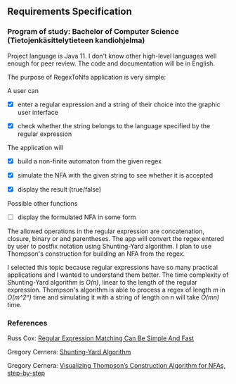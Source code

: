 ## Requirements Specification ##

### Program of study: Bachelor of Computer Science (Tietojenkäsittelytieteen kandiohjelma) ###

Project language is Java 11. I don't know other high-level languages well enough for peer review. The code
and documentation will be in English.

The purpose of RegexToNfa application is very simple:

A user can

- [x] enter a regular expression and a string of their choice into the graphic user interface

- [x] check whether the string belongs to the language specified by the regular expression

The application will
- [x] build a non-finite automaton from the given regex

- [x] simulate the NFA with the given string to see whether it is accepted

- [x] display the result (true/false) 

Possible other functions

- [ ] display the formulated NFA in some form

The allowed operations in the regular expression are concatenation, closure, binary or and parentheses. The app will convert the regex entered by user
to postfix notation using Shunting-Yard algorithm. I plan to use  Thompson's construction for building an NFA from the regex.

I selected this topic because regular expressions have so many practical applications and I wanted to understand them better. 
The time complexity of Shunting-Yard algorithm is *O(n)*, linear to the length of the regular expression. Thompson's algorithm is able to process a regex of length *m*
in *O(m^2^)* time and simulating it with a string of length on *n* will take *O(mn)* time.

### References ###

Russ Cox: [Regular Expression Matching Can Be Simple And Fast](https://swtch.com/~rsc/regexp/regexp1.html)

Gregory Cernera: [Shunting-Yard Algorithm](https://blog.cernera.me/tag/shunting-yard-algorithm/)

Gregory Cernera:
[Visualizing Thompson’s Construction Algorithm for NFAs, step-by-step](https://medium.com/swlh/visualizing-thompsons-construction-algorithm-for-nfas-step-by-step-f92ef378581b)

